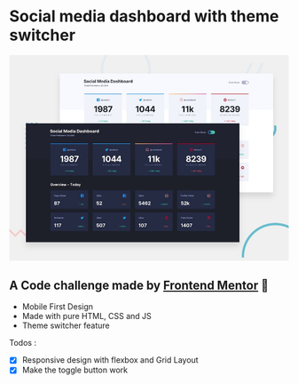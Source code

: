 # Social media dashboard with theme switcher 

![Design preview for the Social media dashboard with theme switcher coding challenge](./design/desktop-preview.jpg)

## A Code challenge made by [Frontend Mentor](https://www.frontendmentor.io/) 🚀

- Mobile First Design
- Made with pure HTML, CSS and JS
- Theme switcher feature

Todos : 
  - [x] Responsive design with flexbox and Grid Layout
  - [x] Make the toggle button work 
